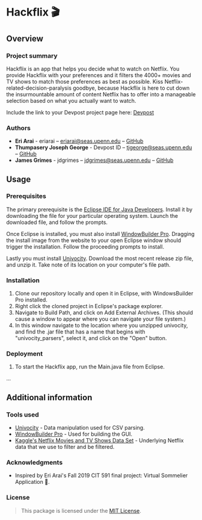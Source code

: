 # Hackflix 🎬

## Overview

### Project summary

Hackflix is an app that helps you decide what to watch on Netflix. You provide Hackflix with your preferences and it filters the 4000+ movies and TV shows to match those preferences as best as possible. Kiss Netflix-related-decision-paralysis goodbye, because Hackflix is here to cut down the insurmountable amount of content Netflix has to offer into a manageable selection based on what you actually want to watch.

Include the link to your Devpost project page here: [Devpost](https://...)

### Authors

* **Eri Arai** - eriarai – eriarai@seas.upenn.edu – [GitHub](https://github.com/eri-arai)
* **Thumpasery Joseph George** - Devpost ID – tjgeorge@seas.upenn.edu – [GitHub](https://github.com/tgeorge1001)
* **James Grimes** - jdgrimes – jdgrimes@seas.upenn.edu – [GitHub](https://github.com/phewf)

## Usage

### Prerequisites

The primary prerequisite is the [Eclipse IDE for Java Developers](https://www.eclipse.org/downloads/packages/release/2020-12/r/eclipse-ide-java-developers). Install it by downloading the file for your particular operating system. Launch the downloaded file, and follow the prompts.

Once Eclipse is installed, you must also install [WindowBuilder Pro](https://www.eclipse.org/windowbuilder/download.php). Dragging the install image from the website to your open Eclipse window should trigger the installation. Follow the proceeding prompts to install.

Lastly you must install [Univocity](https://www.univocity.com/pages/univocity_parsers_download). Download the most recent release zip file, and unzip it. Take note of its location on your computer's file path.

### Installation

1. Clone our repository locally and open it in Eclipse, with WindowsBuilder Pro installed.
2. Right click the cloned project in Eclipse's package explorer.
3. Navigate to Build Path, and click on Add External Archives. (This should cause a window to appear where you can navigate your file system.)
4. In this window navigate to the location where you unzipped univocity, and find the .jar file that has a name that begins with "univocity_parsers", select it, and click on the "Open" button.

### Deployment

1. To start the Hackflix app, run the Main.java file from Eclipse.

...

## Additional information

### Tools used

* [Univocity](https://www.univocity.com/pages/about_univocity) - Data manipulation used for CSV parsing.
* [WindowBuilder Pro](https://www.eclipse.org/windowbuilder/) - Used for building the GUI.
* [Kaggle's Netflix Movies and TV Shows Data Set](https://www.kaggle.com/shivamb/netflix-shows) - Underlying Netflix data that we use to filter and be filtered.

### Acknowledgments

* Inspired by Eri Arai's Fall 2019 CIT 591 final project: Virtual Sommelier Application 🍷.

### License

>This package is licensed under the [MIT License](https://github.com/tgeorge1001/Eri-James-George/blob/master/LICENSE.txt).
